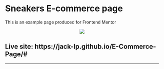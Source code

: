 # Sneakers E-commerce page
This is an example page produced for Frontend Mentor 

<p align="center">
  <img src="https://i.imgur.com/XTndVTj.png" />
</p>

<h2>Live site: https://jack-lp.github.io/E-Commerce-Page/#</h2>

---

